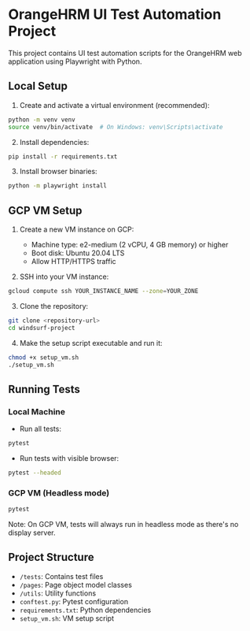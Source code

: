 # OrangeHRM UI Test Automation Project

This project contains UI test automation scripts for the OrangeHRM web application using Playwright with Python.

## Local Setup

1. Create and activate a virtual environment (recommended):
```bash
python -m venv venv
source venv/bin/activate  # On Windows: venv\Scripts\activate
```

2. Install dependencies:
```bash
pip install -r requirements.txt
```

3. Install browser binaries:
```bash
python -m playwright install
```

## GCP VM Setup

1. Create a new VM instance on GCP:
   - Machine type: e2-medium (2 vCPU, 4 GB memory) or higher
   - Boot disk: Ubuntu 20.04 LTS
   - Allow HTTP/HTTPS traffic

2. SSH into your VM instance:
```bash
gcloud compute ssh YOUR_INSTANCE_NAME --zone=YOUR_ZONE
```

3. Clone the repository:
```bash
git clone <repository-url>
cd windsurf-project
```

4. Make the setup script executable and run it:
```bash
chmod +x setup_vm.sh
./setup_vm.sh
```

## Running Tests

### Local Machine
- Run all tests:
```bash
pytest
```

- Run tests with visible browser:
```bash
pytest --headed
```

### GCP VM (Headless mode)
```bash
pytest
```

Note: On GCP VM, tests will always run in headless mode as there's no display server.

## Project Structure

- `/tests`: Contains test files
- `/pages`: Page object model classes
- `/utils`: Utility functions
- `conftest.py`: Pytest configuration
- `requirements.txt`: Python dependencies
- `setup_vm.sh`: VM setup script
